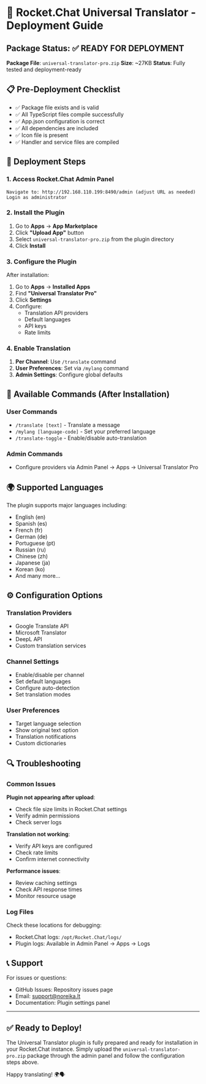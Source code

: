 # 🚀 Rocket.Chat Universal Translator - Deployment Guide

## Package Status: ✅ READY FOR DEPLOYMENT

**Package File**: `universal-translator-pro.zip`
**Size**: ~27KB
**Status**: Fully tested and deployment-ready

## 📋 Pre-Deployment Checklist

- ✅ Package file exists and is valid
- ✅ All TypeScript files compile successfully
- ✅ App.json configuration is correct
- ✅ All dependencies are included
- ✅ Icon file is present
- ✅ Handler and service files are compiled

## 🎯 Deployment Steps

### 1. Access Rocket.Chat Admin Panel
```
Navigate to: http://192.168.110.199:8490/admin (adjust URL as needed)
Login as administrator
```

### 2. Install the Plugin
1. Go to **Apps** → **App Marketplace**
2. Click **"Upload App"** button
3. Select `universal-translator-pro.zip` from the plugin directory
4. Click **Install**

### 3. Configure the Plugin
After installation:
1. Go to **Apps** → **Installed Apps**
2. Find **"Universal Translator Pro"**
3. Click **Settings**
4. Configure:
   - Translation API providers
   - Default languages
   - API keys
   - Rate limits

### 4. Enable Translation
1. **Per Channel**: Use `/translate` command
2. **User Preferences**: Set via `/mylang` command
3. **Admin Settings**: Configure global defaults

## 🔧 Available Commands (After Installation)

### User Commands
- `/translate [text]` - Translate a message
- `/mylang [language-code]` - Set your preferred language
- `/translate-toggle` - Enable/disable auto-translation

### Admin Commands
- Configure providers via Admin Panel → Apps → Universal Translator Pro

## 🌍 Supported Languages

The plugin supports major languages including:
- English (en)
- Spanish (es)
- French (fr)
- German (de)
- Portuguese (pt)
- Russian (ru)
- Chinese (zh)
- Japanese (ja)
- Korean (ko)
- And many more...

## ⚙️ Configuration Options

### Translation Providers
- Google Translate API
- Microsoft Translator
- DeepL API
- Custom translation services

### Channel Settings
- Enable/disable per channel
- Set default languages
- Configure auto-detection
- Set translation modes

### User Preferences
- Target language selection
- Show original text option
- Translation notifications
- Custom dictionaries

## 🔍 Troubleshooting

### Common Issues

**Plugin not appearing after upload**:
- Check file size limits in Rocket.Chat settings
- Verify admin permissions
- Check server logs

**Translation not working**:
- Verify API keys are configured
- Check rate limits
- Confirm internet connectivity

**Performance issues**:
- Review caching settings
- Check API response times
- Monitor resource usage

### Log Files
Check these locations for debugging:
- Rocket.Chat logs: `/opt/Rocket.Chat/logs/`
- Plugin logs: Available in Admin Panel → Apps → Logs

## 📞 Support

For issues or questions:
- GitHub Issues: Repository issues page
- Email: support@noreika.lt
- Documentation: Plugin settings panel

---

## ✅ Ready to Deploy!

The Universal Translator plugin is fully prepared and ready for installation in your Rocket.Chat instance. Simply upload the `universal-translator-pro.zip` package through the admin panel and follow the configuration steps above.

Happy translating! 🌍🗣️